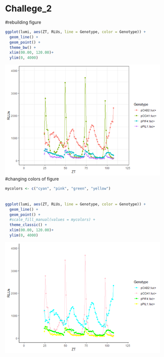 Challege_2
================

\#rebuilding figure

``` r
ggplot(lumi, aes(ZT, RLUs, line = Genotype, color = Genotype)) +
  geom_line() +
  geom_point() +
  theme_bw() +
  xlim(00.00, 120.00)+
  ylim(0, 4000)
```

![](rebuildplot_files/figure-gfm/unnamed-chunk-1-1.png)<!-- -->
\#changing colors of figure

``` r
mycolors <- c("cyan", "pink", "green", "yellow")


ggplot(lumi, aes(ZT, RLUs, line = Genotype, color = Genotype)) +
  geom_line() +
  geom_point() +
  #scale_fill_manual(values = mycolors) +
  theme_classic() +
  xlim(00.00, 120.00)+
  ylim(0, 4000) 
```

![](rebuildplot_files/figure-gfm/unnamed-chunk-2-1.png)<!-- -->

